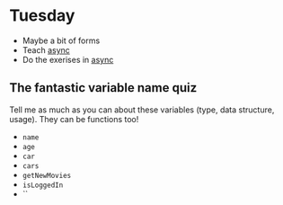 # Tuesday

- Maybe a bit of forms
- Teach [async](../../topics/javascript/async.md)
- Do the exerises in [async](../../topics/javascript/async.md)



## The fantastic variable name quiz

Tell me as much as you can about these variables (type, data structure, usage). They can be functions too!

- `name`
- `age`
- `car`
- `cars`
- `getNewMovies`
- `isLoggedIn`
- ``

